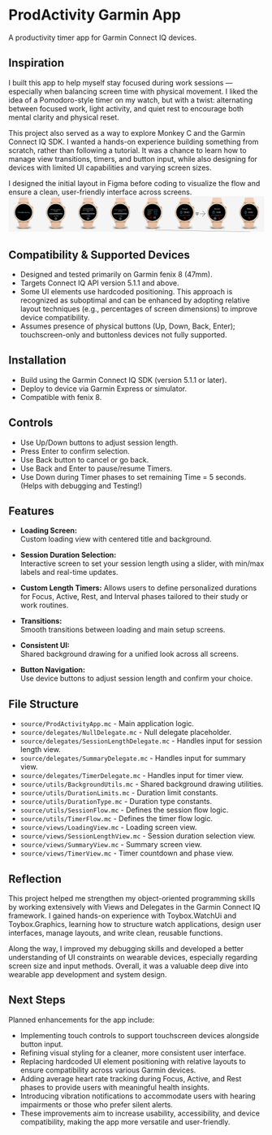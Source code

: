 # ProdActivity Garmin App

A productivity timer app for Garmin Connect IQ devices.

## Inspiration
I built this app to help myself stay focused during work sessions — especially when balancing screen time with physical movement. I liked the idea of a Pomodoro-style timer on my watch, but with a twist: alternating between focused work, light activity, and quiet rest to encourage both mental clarity and physical reset.

This project also served as a way to explore Monkey C and the Garmin Connect IQ SDK. I wanted a hands-on experience building something from scratch, rather than following a tutorial. It was a chance to learn how to manage view transitions, timers, and button input, while also designing for devices with limited UI capabilities and varying screen sizes.

I designed the initial layout in Figma before coding to visualize the flow and ensure a clean, user-friendly interface across screens.
![UI Sketch](resources/ProdActivity.png)

## Compatibility & Supported Devices

- Designed and tested primarily on Garmin fenix 8 (47mm).
- Targets Connect IQ API version 5.1.1 and above.
- Some UI elements use hardcoded positioning. This approach is recognized as suboptimal and can be enhanced by adopting relative layout techniques (e.g., percentages of screen dimensions) to improve device compatibility.
- Assumes presence of physical buttons (Up, Down, Back, Enter); touchscreen-only and buttonless devices not fully supported.

## Installation

- Build using the Garmin Connect IQ SDK (version 5.1.1 or later).
- Deploy to device via Garmin Express or simulator.
- Compatible with fenix 8.

## Controls

- Use Up/Down buttons to adjust session length.
- Press Enter to confirm selection.
- Use Back button to cancel or go back.
- Use Back and Enter to pause/resume Timers.
- Use Down during Timer phases to set remaining Time = 5 seconds. (Helps with debugging and Testing!)

## Features

- **Loading Screen:**  
  Custom loading view with centered title and background.

- **Session Duration Selection:**  
  Interactive screen to set your session length using a slider, with min/max labels and real-time updates.

- **Custom Length Timers:**
  Allows users to define personalized durations for Focus, Active, Rest, and Interval phases tailored to their study or work routines.

- **Transitions:**  
  Smooth transitions between loading and main setup screens.

- **Consistent UI:**  
  Shared background drawing for a unified look across all screens.

- **Button Navigation:**  
  Use device buttons to adjust session length and confirm your choice.

## File Structure

- `source/ProdActivityApp.mc` - Main application logic.
- `source/delegates/NullDelegate.mc` - Null delegate placeholder.
- `source/delegates/SessionLengthDelegate.mc` - Handles input for session length view.
- `source/delegates/SummaryDelegate.mc` - Handles input for summary view.
- `source/delegates/TimerDelegate.mc` - Handles input for timer view.
- `source/utils/BackgroundUtils.mc` - Shared background drawing utilities.
- `source/utils/DurationLimits.mc` - Duration limit constants.
- `source/utils/DurationType.mc` - Duration type constants.
- `source/utils/SessionFlow.mc` - Defines the session flow logic.
- `source/utils/TimerFlow.mc` - Defines the timer flow logic.
- `source/views/LoadingView.mc` - Loading screen view.
- `source/views/SessionLengthView.mc` - Session duration selection view.
- `source/views/SummaryView.mc` - Summary screen view.
- `source/views/TimerView.mc` - Timer countdown and phase view.

## Reflection
This project helped me strengthen my object-oriented programming skills by working extensively with Views and Delegates in the Garmin Connect IQ framework. I gained hands-on experience with Toybox.WatchUi and Toybox.Graphics, learning how to structure watch applications, design user interfaces, manage layouts, and write clean, reusable functions.

Along the way, I improved my debugging skills and developed a better understanding of UI constraints on wearable devices, especially regarding screen size and input methods. Overall, it was a valuable deep dive into wearable app development and system design.

## Next Steps
Planned enhancements for the app include:
- Implementing touch controls to support touchscreen devices alongside button input.
- Refining visual styling for a cleaner, more consistent user interface.
- Replacing hardcoded UI element positioning with relative layouts to ensure compatibility across various Garmin devices.
- Adding average heart rate tracking during Focus, Active, and Rest phases to provide users with meaningful health insights.
- Introducing vibration notifications to accommodate users with hearing impairments or those who prefer silent alerts.
- These improvements aim to increase usability, accessibility, and device compatibility, making the app more versatile and user-friendly.
